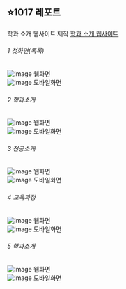 
## ⭐1017 레포트
학과 소개 웹사이트 제작
<a href="https://seungachoi0925.github.io/cordova/1017/index.html">학과 소개 웹사이트</a>


###### 1 첫화면(목록)
![image](https://github.com/SEUNGACHOI0925/cordova/assets/112832677/31cfbd84-d352-4473-ba85-21701a8848a4) 웹화면<br>
![image](https://github.com/SEUNGACHOI0925/cordova/assets/112832677/58aea9a1-143f-4119-a7cb-4bc95feca099)
모바일화면<br>

###### 2 학과소개
![image](https://github.com/SEUNGACHOI0925/cordova/assets/112832677/ff1b7a57-697b-49ca-a050-9e5e36cf4433) 웹화면<br>
![image](https://github.com/SEUNGACHOI0925/cordova/assets/112832677/6164f417-af9e-474e-8027-0fcd42c0fc87)
모바일화면<br>

###### 3 전공소개
![image](https://github.com/SEUNGACHOI0925/cordova/assets/112832677/360110ef-e83a-4bbe-b937-a369d3f68b3a) 웹화면<br>
![image](https://github.com/SEUNGACHOI0925/cordova/assets/112832677/2bd6baf2-2911-4016-9028-a32ac08beadb)
모바일화면<br>

###### 4 교육과정
![image](https://github.com/SEUNGACHOI0925/cordova/assets/112832677/d8463d8f-25fb-4617-906d-f6c578085bf1) 웹화면<br>
![image](https://github.com/SEUNGACHOI0925/cordova/assets/112832677/9620ae27-5259-4d55-ae13-67feb064f86a)
모바일화면<br>

###### 5 학과소개
![image](https://github.com/SEUNGACHOI0925/cordova/assets/112832677/e9a4a01c-4041-44f0-9469-67363b875b72) 웹화면<br>
![image](https://github.com/SEUNGACHOI0925/cordova/assets/112832677/5f55a3b7-fe65-4423-9985-c33767bea67b)
모바일화면<br>

